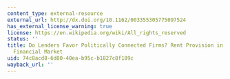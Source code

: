 ```yaml
---
content_type: external-resource
external_url: http://dx.doi.org/10.1162/003355305775097524
has_external_license_warning: true
license: https://en.wikipedia.org/wiki/All_rights_reserved
status: ''
title: Do Lenders Favor Politically Connected Firms? Rent Provision in an Emerging
  Financial Market
uid: 74c8acd8-6d80-40ea-b95c-b1827c8f189c
wayback_url: ''
---
```

